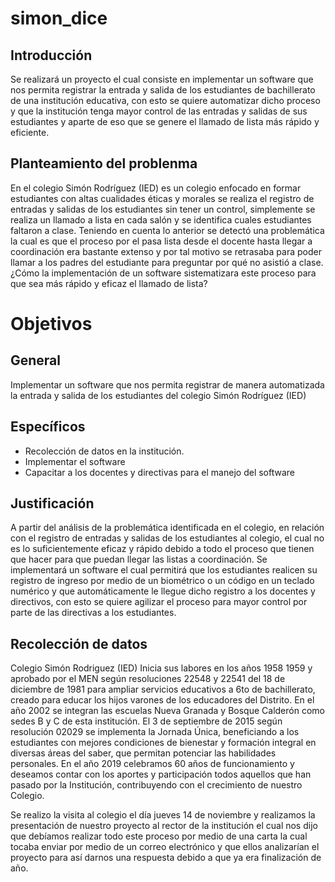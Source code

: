 # simon_dice
## Introducción
Se realizará un proyecto el cual consiste en implementar un software que nos permita registrar la entrada y salida de los estudiantes de bachillerato de una institución educativa, con esto se quiere automatizar dicho proceso y que la institución tenga mayor control de las entradas y salidas de sus estudiantes y aparte de eso que se genere el llamado de lista más rápido y eficiente.
## Planteamiento del problenma
En el colegio Simón Rodríguez (IED) es un colegio enfocado en formar estudiantes con altas cualidades éticas y morales se realiza el registro de entradas y salidas de los estudiantes sin tener un control, simplemente se realiza un llamado a lista en cada salón y se identifica cuales estudiantes faltaron a clase. Teniendo en cuenta lo anterior se detectó una problemática la cual es que el proceso por el pasa lista desde el docente hasta llegar a coordinación era bastante extenso y por tal motivo se retrasaba para poder llamar a los padres del estudiante para preguntar por qué no asistió a clase.
¿Cómo la implementación de un software sistematizara este proceso para que sea más rápido y eficaz el llamado de lista?
# Objetivos
## General
Implementar un software que nos permita registrar de manera automatizada la entrada y salida de los estudiantes del colegio Simón Rodríguez (IED)
## Específicos
-	Recolección de datos en la institución.
-	Implementar el software 
-	Capacitar a los docentes y directivas para el manejo del software 
## Justificación
A partir del análisis de la problemática identificada en el colegio, en relación con el registro de entradas y salidas de los estudiantes al colegio, el cual no es lo suficientemente eficaz y rápido debido a todo el proceso que tienen que hacer para que puedan llegar las listas a coordinación. 
Se implementará un software el cual permitirá que los estudiantes realicen su registro de ingreso por medio de un biométrico o un código en un teclado numérico y que automáticamente le llegue dicho registro a los docentes y directivos, con esto se quiere agilizar el proceso para mayor control por parte de las directivas a los estudiantes.
## Recolección de datos
Colegio Simón Rodriguez (IED)
Inicia sus labores en los años 1958 1959 y aprobado por el MEN según resoluciones 22548 y 22541 del 18 de diciembre de 1981 para ampliar servicios educativos a 6to de bachillerato, creado para educar los hijos varones de los educadores del Distrito. En el año 2002 se integran las escuelas Nueva Granada y Bosque Calderón como sedes B y C de esta institución. El 3 de septiembre de 2015 según resolución 02029 se implementa la Jornada Única, beneficiando a los estudiantes con mejores condiciones de bienestar y formación integral en diversas áreas del saber, que permitan potenciar las habilidades personales. En el año 2019 celebramos 60 años de funcionamiento y deseamos contar con los aportes y participación todos aquellos que han pasado por la Institución, contribuyendo con el crecimiento de nuestro Colegio.

Se realizo la visita al colegio el día jueves 14 de noviembre y realizamos la presentación de nuestro proyecto al rector de la institución el cual nos dijo que debíamos realizar todo este proceso por medio de una carta la cual tocaba enviar por medio de un correo electrónico y que ellos analizarían el proyecto para así darnos una respuesta debido a que ya era finalización de año.
